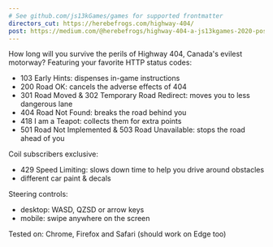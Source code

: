 ```yaml
---
# See github.com/js13kGames/games for supported frontmatter
directors_cut: https://herebefrogs.com/highway-404/
post: https://medium.com/@herebefrogs/highway-404-a-js13kgames-2020-post-mortem-89f94dedef03
---
```

How long will you survive the perils of Highway 404, Canada's evilest motorway? Featuring your favorite HTTP status codes:
- 103 Early Hints: dispenses in-game instructions
- 200 Road OK: cancels the adverse effects of 404
- 301 Road Moved & 302 Temporary Road Redirect: moves you to less dangerous lane
- 404 Road Not Found: breaks the road behind you
- 418 I am a Teapot: collects them for extra points
- 501 Road Not Implemented & 503 Road Unavailable: stops the road ahead of you

Coil subscribers exclusive:
- 429 Speed Limiting: slows down time to help you drive around obstacles
- different car paint & decals

Steering controls:
- desktop: WASD, QZSD or arrow keys 
- mobile: swipe anywhere on the screen

Tested on: Chrome, Firefox and Safari (should work on Edge too)